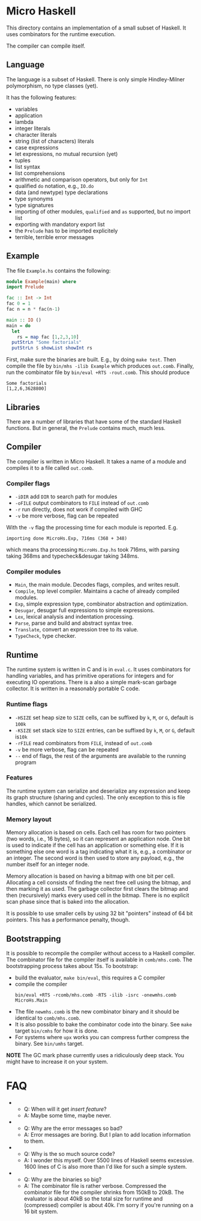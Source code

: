 # Micro Haskell
This directory contains an implementation of a small subset of Haskell.
It uses combinators for the runtime execution.

The compiler can compile itself.

## Language
The language is a subset of Haskell.  There is only simple Hindley-Milner polymorphism,
no type classes (yet).

It has the following features:
* variables
* application
* lambda
* integer literals
* character literals
* string (list of characters) literals
* case expressions
* let expressions, no mutual recursion (yet)
* tuples
* list syntax
* list comprehensions
* arithmetic and comparison operators, but only for `Int`
* qualified `do` notation, e.g., `IO.do`
* data (and newtype) type declarations
* type synonyms
* type signatures
* importing of other modules, `qualified` and `as` supported, but no import list
* exporting with mandatory export list
* the `Prelude` has to be imported explicitely
* terrible, terrible error messages

## Example
The file `Example.hs` contains the following:
```Haskell
module Example(main) where
import Prelude

fac :: Int -> Int
fac 0 = 1
fac n = n * fac(n-1)

main :: IO ()
main = do
  let
    rs = map fac [1,2,3,10]
  putStrLn "Some factorials"
  putStrLn $ showList showInt rs
```

First, make sure the binaries are built.  E.g., by doing `make test`.
Then compile the file by `bin/mhs -ilib Example` which produces `out.comb`.
Finally, run the combinator file by `bin/eval +RTS -rout.comb`.
This should produce
```
Some factorials
[1,2,6,3628800]
```

## Libraries
There are a number of libraries that have some of the standard Haskell functions.
But in general, the `Prelude` contains much, much less.

## Compiler
The compiler is written in Micro Haskell.
It takes a name of a module and compiles it to a file called `out.comb`.

### Compiler flags
* `-iDIR` add `DIR` to search path for modules
* `-oFILE` output combinators to `FILE` instead of `out.comb`
* `-r` run directly, does not work if compiled with GHC
* `-v` be more verbose, flag can be repeated

With the `-v` flag the processing time for each module is reported.
E.g.
  ```
  importing done MicroHs.Exp, 716ms (368 + 348)
  ```
which means tha processing `MicroHs.Exp.hs` took 716ms,
with parsing taking 368ms and typecheck&desugar taking 348ms.

### Compiler modules

* `Main`, the main module.  Decodes flags, compiles, and writes result.
* `Compile`, top level compiler.  Maintains a cache of already compiled modules.
* `Exp`, simple expression type, combinator abstraction and optimization.
* `Desugar`, desugar full expressions to simple expressions.
* `Lex`, lexical analysis and indentation processing.
* `Parse`, parse and build and abstract syntax tree.
* `Translate`, convert an expression tree to its value.
* `TypeCheck`, type checker.

## Runtime
The runtime system is written in C and is in `eval.c`.
It uses combinators for handling variables, and has primitive operations
for integers and for executing IO operations.
There is a also a simple mark-scan garbage collector.
It is written in a reasonably portable C code.

### Runtime flags
* `-HSIZE` set heap size to `SIZE` cells, can be suffixed by `k`, `M`, or `G`, default is `100k`
* `-KSIZE` set stack size to `SIZE` entries, can be suffixed by `k`, `M`, or `G`, default is`10k`
* `-rFILE` read combinators from `FILE`, instead of `out.comb`
* `-v` be more verbose, flag can be repeated
* `--` end of flags, the rest of the arguments are available to the running program

### Features
The runtime system can serialize and deserialize any expression
and keep its graph structure (sharing and cycles).
The only exception to this is file handles, which cannot be serialized.

### Memory layout
Memory allocation is based on cells.  Each cell has room for two pointers (two words, i.e., 16 bytes),
so it can represent an application node.  One bit is used to indicate if
the cell has an application or something else.  If it is something else one
word is a tag indicating what it is, e.g., a combinator or an integer.
The second word is then used to store any payload, e.g., the number itself for an integer node.

Memory allocation is based on having a bitmap with one bit per cell.
Allocating a cell consists of finding the next free cell using the bitmap,
and then marking it as used.  The garbage collector first clears the bitmap
and then (recursively) marks every used cell in the bitmap.
There is no explicit scan phase since that is baked into the allocation.

It is possible to use smaller cells by using 32 bit "pointers" instead of 64 bit pointers.
This has a performance penalty, though.

## Bootstrapping
It is possible to recompile the compiler without access to a Haskell compiler.
The combinator file for the compiler itself is available in `comb/mhs.comb`.
The bootstrapping process takes about 15s.
To bootstrap:
 * build the evaluator, `make bin/eval`, this requires a C compiler
 * compile the compiler
   ```
   bin/eval +RTS -rcomb/mhs.comb -RTS -ilib -isrc -onewmhs.comb MicroHs.Main
   ```
 * The file `newmhs.comb` is the new combinator binary and it should be
   identical to `comb/mhs.comb`.
 * It is also possible to bake the combinator code into the binary.
   See `make` target `bin/cmhs` for how it is done.
 * For systems where `upx` works you can compress further compress
   the binary.  See `bin/umhs` target.

**NOTE** The GC mark phase currently uses a ridiculously deep stack.
You might have to increase it on your system.

# FAQ
* 
  * Q: When will it get _insert feature_?
  * A: Maybe some time, maybe never.
*
  * Q: Why are the error messages so bad?
  * A: Error messages are boring.  But I plan to add location information to them.
*
  * Q: Why is the so much source code?
  * A: I wonder this myself.  Over 5500 lines of Haskell seems excessive.
       1600 lines of C is also more than I'd like for such a simple system.
*
  * Q: Why are the binaries so big?
  * A: The combinator file is rather verbose.  Compressed the combinator file
       for the compiler shrinks from 150kB to 20kB.  The evaluator is about 40kB so
       the total size for runtime and (compressed) compiler is about 40k.
       I'm sorry if you're running on a 16 bit system.
